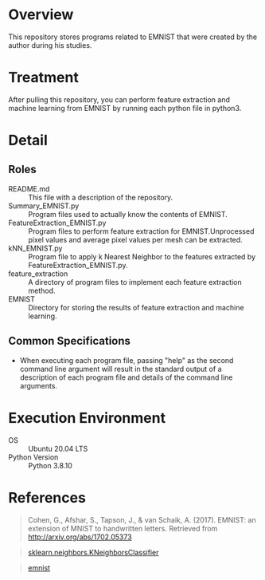 # Overview
This repository stores programs related to EMNIST that were created by the author during his studies.

# Treatment
After pulling this repository, you can perform feature extraction and machine learning from EMNIST by running each python file in python3.

# Detail
## Roles
<dl>
    <dt>README.md</dt>
    <dd>This file with a description of the repository.</dd>
    <dt>Summary_EMNIST.py</dt>
    <dd>Program files used to actually know the contents of EMNIST.</dd>
    <dt>FeatureExtraction_EMNIST.py</dt>
    <dd>Program files to perform feature extraction for EMNIST.Unprocessed pixel values and average pixel values per mesh can be extracted.</dd>
    <dt>kNN_EMNIST.py</dt>
    <dd>Program file to apply k Nearest Neighbor to the features extracted by FeatureExtraction_EMNIST.py.</dd>
    <dt>feature_extraction</dt>
    <dd>A directory of program files to implement each feature extraction method.</dd>
    <dt>EMNIST</dt>
    <dd>Directory for storing the results of feature extraction and machine learning.</dd>
</dl> 

## Common Specifications
* When executing each program file, passing "help" as the second command line argument will result in the standard output of a description of each program file and details of the command line arguments.

# Execution Environment
<dl>
    <dt>OS</dt>
    <dd>Ubuntu 20.04 LTS</dd>
    <dt>Python Version</dt>
    <dd>Python 3.8.10</dd>
</dl> 

# References
> Cohen, G., Afshar, S., Tapson, J., & van Schaik, A. (2017). EMNIST: an extension of MNIST to handwritten letters. Retrieved from http://arxiv.org/abs/1702.05373

> [sklearn.neighbors.KNeighborsClassifier](https://scikit-learn.org/stable/modules/generated/sklearn.neighbors.KNeighborsClassifier.html)

> [emnist](https://pypi.org/project/emnist/)